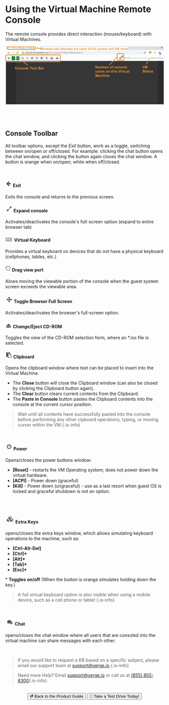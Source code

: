 

# Using the Virtual Machine Remote Console

The remote console provides direct interaction (mouse/keyboard) with Virtual Machines.
<br>

![vdi-console.png](/public/userguide-sshots/vdi-console.png)

<br>
<br>

## Console Toolbar
All toolbar options, except the *Exit* button,  work as a toggle, switching between on/open or off/closed. For example: clicking the chat button opens the chat window, and clicking the button again closes the chat window. A button is orange when on/open; white when off/closed.

<br>

#### ![exiticon.png](/public/userguide-sshots/exiticon.png) Exit
Exits the console and returns to the previous screen.
<br>

####  ![expandconsole-icon.png](/public/userguide-sshots/expandconsole-icon.png) Expand console
Activates/deactivates the console's full-screen option (expand to entire browser tab)
<br>

#### ![virtkeyboard-icon.png](/public/userguide-sshots/virtkeyboard-icon.png) Virtual Keyboard
Provides a virtual keyboard on devices that do not have a physical keyboard (cellphones, tables, etc.)
<br>

#### ![dragview-icon.png](/public/userguide-sshots/dragview-icon.png) Drag view port
Alows moving the viewable portion of the console when the guest system screen exceeds the viewable area. 
<br>

#### ![browserfullscreen-icon.png](/public/userguide-sshots/browserfullscreen-icon.png) Toggle Browser Full Screen
Activates/deactivates the browser's full-screen option.
<br>

#### ![eject-icon.png](/public/userguide-sshots/eject-icon.png) Change/Eject CD-ROM
Toggles the view of the CD-ROM selection form, where an \*.iso file is selected.
<br> 

#### ![clipboard-icon.png](/public/userguide-sshots/clipboard-icon.png) Clipboard
Opens the clipboard window where text can be placed to insert into the Virtual Machine.
   - The **Close** button will close the Clipboard window (can also be closed by clicking the Clipboard button again).
   -  The **Clear** button clears current contents from the Clipboard.
   -   The **Paste in Console** button pastes the Clipboard contents into the console at the current cursor position. 
   
> Wait until all contents have successfully pasted into the console before performing any other cipboard operations, typing, or moving cursor within the VM.{.is-info}

 <br>   
    
#### ![power-icon.png](/public/userguide-sshots/power-icon.png) Power
Opens/closes the power buttons window:
   -   **\[Reset\]** - restarts the VM Operating system; does not power down the virtual hardware.
   -   **\[ACPI\]** - Power down (graceful)
   -   **\[Kill\]** - Power down (ungraceful) - use as a last resort when guest OS is locked and graceful shutdown is not an option.
  <br>
  <br>
    
#### ![extrakeys-icon.png](/public/userguide-sshots/extrakeys-icon.png) Extra Keys
opens/closes the extra keys window, which allows simulating keyboard operations to the machine, such as:
 -   **\[Ctrl-Alt-Del\]**
 -   **\[Ctrl\]\***
 -   **\[Alt\]\***
 -   **\[Tab\]\***
 -   **\[Esc\]\***
 
  
 
\* **Toggles on/off** (When the button is orange simulates holding down the key.)
<br>

> A full virtual keyboard option is also visible when using a mobile device, such as a cell phone or tablet {.is-info}

<br> 

#### ![chat-icon.png](/public/userguide-sshots/chat-icon.png) Chat
opens/closes the chat window where all users that are consoled into the virtual machine can share messages with each other.

<br>   

   > If you would like to request a KB based on a specific subject, please email our support team at <a href="mailto:support@verge.io?subject=KB Request" target="_blank" rel="noopener noreferrer">support@verge.io.</a>{.is-info}

> Need more Help? Email <a href="mailto:support@verge.io?subject=Support Inquiry" target="_blank" rel="noopener noreferrer">support@verge.io</a> or call us at <a href="tel:+855-855-8300">(855) 855-8300</a>{.is-info}

<br>

<div style="text-align:center; margin-bottom:5px">
  <a href="../ProductGuide/menu"><button class="button-grey"><b>↺</b> Back to the Product Guide</button></a>
  <a href="https://www.verge.io/test-drive#Demo-Section"><button class="button-cta">🚗 Take a Test Drive Today!</button></a>
</div>